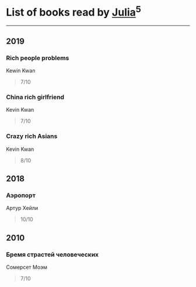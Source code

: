 # List of books read by [Julia](https://www.facebook.com/profile.php?id=3605959179435376)<sup>5</sup>
---

## 2019

### Rich people problems
Kewin Kwan
> 7/10


### China rich girlfriend
Kevin Kwan
> 7/10


### Crazy rich Asians
Kevin Kwan
> 8/10



## 2018

### Аэропорт
Артур Хейли
> 10/10



## 2010

### Бремя страстей человеческих
Сомерсет Моэм
> 7/10



